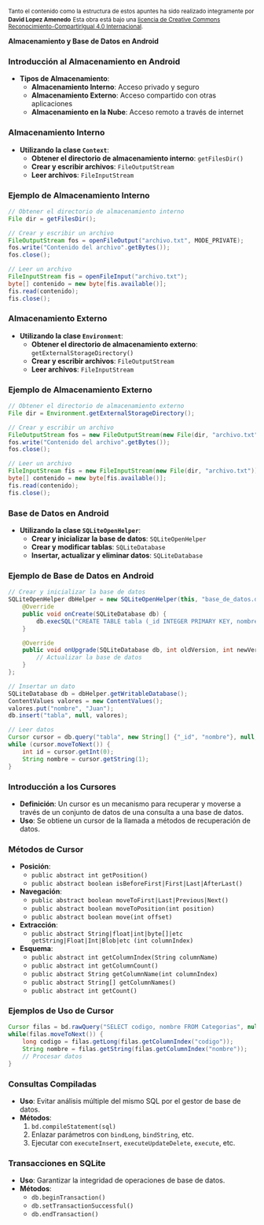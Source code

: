 
<small>Tanto el contenido como la estructura de estos apuntes ha sido realizado integramente por <b>David Lopez Amenedo</b></small>
<small>Esta obra está bajo una <a href="https://creativecommons.org/licenses/by-sa/4.0/">licencia de Creative Commons Reconocimiento-CompartirIgual 4.0 Internacional</a>.</small>

**Almacenamiento y Base de Datos en Android**

### Introducción al Almacenamiento en Android

* **Tipos de Almacenamiento**:
	+ **Almacenamiento Interno**: Acceso privado y seguro
	+ **Almacenamiento Externo**: Acceso compartido con otras aplicaciones
	+ **Almacenamiento en la Nube**: Acceso remoto a través de internet

### Almacenamiento Interno

* **Utilizando la clase `Context`**:
	+ **Obtener el directorio de almacenamiento interno**: `getFilesDir()`
	+ **Crear y escribir archivos**: `FileOutputStream`
	+ **Leer archivos**: `FileInputStream`

### Ejemplo de Almacenamiento Interno
```java
// Obtener el directorio de almacenamiento interno
File dir = getFilesDir();

// Crear y escribir un archivo
FileOutputStream fos = openFileOutput("archivo.txt", MODE_PRIVATE);
fos.write("Contenido del archivo".getBytes());
fos.close();

// Leer un archivo
FileInputStream fis = openFileInput("archivo.txt");
byte[] contenido = new byte[fis.available()];
fis.read(contenido);
fis.close();
```

### Almacenamiento Externo

* **Utilizando la clase `Environment`**:
	+ **Obtener el directorio de almacenamiento externo**: `getExternalStorageDirectory()`
	+ **Crear y escribir archivos**: `FileOutputStream`
	+ **Leer archivos**: `FileInputStream`

### Ejemplo de Almacenamiento Externo
```java
// Obtener el directorio de almacenamiento externo
File dir = Environment.getExternalStorageDirectory();

// Crear y escribir un archivo
FileOutputStream fos = new FileOutputStream(new File(dir, "archivo.txt"));
fos.write("Contenido del archivo".getBytes());
fos.close();

// Leer un archivo
FileInputStream fis = new FileInputStream(new File(dir, "archivo.txt"));
byte[] contenido = new byte[fis.available()];
fis.read(contenido);
fis.close();
```

### Base de Datos en Android

* **Utilizando la clase `SQLiteOpenHelper`**:
	+ **Crear y inicializar la base de datos**: `SQLiteOpenHelper`
	+ **Crear y modificar tablas**: `SQLiteDatabase`
	+ **Insertar, actualizar y eliminar datos**: `SQLiteDatabase`

### Ejemplo de Base de Datos en Android
```java
// Crear y inicializar la base de datos
SQLiteOpenHelper dbHelper = new SQLiteOpenHelper(this, "base_de_datos.db", null, 1) {
    @Override
    public void onCreate(SQLiteDatabase db) {
        db.execSQL("CREATE TABLE tabla (_id INTEGER PRIMARY KEY, nombre TEXT)");
    }

    @Override
    public void onUpgrade(SQLiteDatabase db, int oldVersion, int newVersion) {
        // Actualizar la base de datos
    }
};

// Insertar un dato
SQLiteDatabase db = dbHelper.getWritableDatabase();
ContentValues valores = new ContentValues();
valores.put("nombre", "Juan");
db.insert("tabla", null, valores);

// Leer datos
Cursor cursor = db.query("tabla", new String[] {"_id", "nombre"}, null, null, null, null, null);
while (cursor.moveToNext()) {
    int id = cursor.getInt(0);
    String nombre = cursor.getString(1);
}
```

### Introducción a los Cursores

* **Definición**: Un cursor es un mecanismo para recuperar y moverse a través de un conjunto de datos de una consulta a una base de datos.
* **Uso**: Se obtiene un cursor de la llamada a métodos de recuperación de datos.

### Métodos de Cursor

* **Posición**:
	+ `public abstract int getPosition()`
	+ `public abstract boolean isBeforeFirst|First|Last|AfterLast()`
* **Navegación**:
	+ `public abstract boolean moveToFirst|Last|Previous|Next()`
	+ `public abstract boolean moveToPosition(int position)`
	+ `public abstract boolean move(int offset)`
* **Extracción**:
	+ `public abstract String|float|int|byte[]|etc getString|Float|Int|Blob|etc (int columnIndex)`
* **Esquema**:
	+ `public abstract int getColumnIndex(String columnName)`
	+ `public abstract int getColumnCount()`
	+ `public abstract String getColumnName(int columnIndex)`
	+ `public abstract String[] getColumnNames()`
	+ `public abstract int getCount()`

### Ejemplos de Uso de Cursor

```java
Cursor filas = bd.rawQuery("SELECT codigo, nombre FROM Categorias", null);
while(filas.moveToNext()) {
    long codigo = filas.getLong(filas.getColumnIndex("codigo"));
    String nombre = filas.getString(filas.getColumnIndex("nombre"));
    // Procesar datos
}
```

### Consultas Compiladas

* **Uso**: Evitar análisis múltiple del mismo SQL por el gestor de base de datos.
* **Métodos**:
	1. `bd.compileStatement(sql)`
	2. Enlazar parámetros con `bindLong`, `bindString`, etc.
	3. Ejecutar con `executeInsert`, `executeUpdateDelete`, `execute`, etc.

### Transacciones en SQLite

* **Uso**: Garantizar la integridad de operaciones de base de datos.
* **Métodos**:
	+ `db.beginTransaction()`
	+ `db.setTransactionSuccessful()`
	+ `db.endTransaction()`


